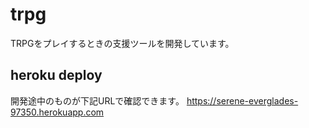 # trpg

TRPGをプレイするときの支援ツールを開発しています。

## heroku deploy  
開発途中のものが下記URLで確認できます。
https://serene-everglades-97350.herokuapp.com
